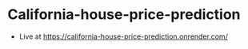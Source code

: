 # California-house-price-prediction

- Live at https://california-house-price-prediction.onrender.com/
